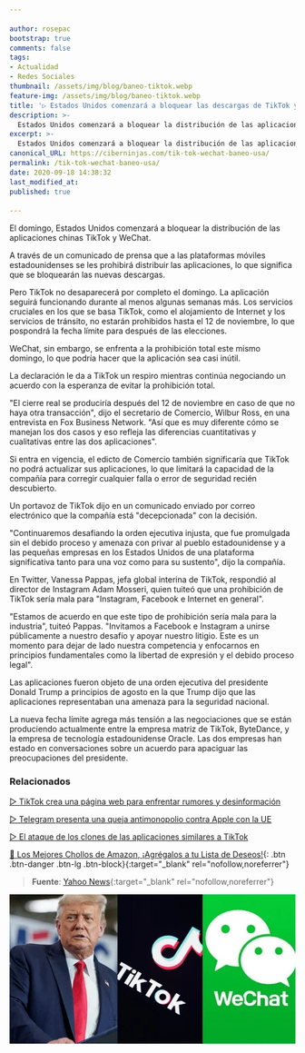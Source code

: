 ```yaml
---

author: rosepac
bootstrap: true
comments: false
tags:
- Actualidad
- Redes Sociales
thumbnail: /assets/img/blog/baneo-tiktok.webp
feature-img: /assets/img/blog/baneo-tiktok.webp
title: '▷ Estados Unidos comenzará a bloquear las descargas de TikTok y WeChat el domingo'
description: >-
  Estados Unidos comenzará a bloquear la distribución de las aplicaciones chinas TikTok y WeChat el domingo, dijo el viernes el Departamento de Comercio.
excerpt: >-
  Estados Unidos comenzará a bloquear la distribución de las aplicaciones chinas TikTok y WeChat el domingo, dijo el viernes el Departamento de Comercio.
canonical_URL: https://ciberninjas.com/tik-tok-wechat-baneo-usa/
permalink: /tik-tok-wechat-baneo-usa/
date: 2020-09-18 14:38:32
last_modified_at: 
published: true

---
```


El domingo, Estados Unidos comenzará a bloquear la distribución de las aplicaciones chinas TikTok y WeChat.

A través de un comunicado de prensa que a las plataformas móviles estadounidenses se les prohibirá distribuir las aplicaciones, lo que significa que se bloquearán las nuevas descargas.

Pero TikTok no desaparecerá por completo el domingo. La aplicación seguirá funcionando durante al menos algunas semanas más. Los servicios cruciales en los que se basa TikTok, como el alojamiento de Internet y los servicios de tránsito, no estarán prohibidos hasta el 12 de noviembre, lo que pospondrá la fecha límite para después de las elecciones.

WeChat, sin embargo, se enfrenta a la prohibición total este mismo domingo, lo que podría hacer que la aplicación sea casi inútil.

La declaración le da a TikTok un respiro mientras continúa negociando un acuerdo con la esperanza de evitar la prohibición total.

"El cierre real se produciría después del 12 de noviembre en caso de que no haya otra transacción", dijo el secretario de Comercio, Wilbur Ross, en una entrevista en Fox Business Network. "Así que es muy diferente cómo se manejan los dos casos y eso refleja las diferencias cuantitativas y cualitativas entre las dos aplicaciones".

Si entra en vigencia, el edicto de Comercio también significaría que TikTok no podrá actualizar sus aplicaciones, lo que limitará la capacidad de la compañía para corregir cualquier falla o error de seguridad recién descubierto.

Un portavoz de TikTok dijo en un comunicado enviado por correo electrónico que la compañía está "decepcionada" con la decisión.

"Continuaremos desafiando la orden ejecutiva injusta, que fue promulgada sin el debido proceso y amenaza con privar al pueblo estadounidense y a las pequeñas empresas en los Estados Unidos de una plataforma significativa tanto para una voz como para su sustento", dijo la compañía.

En Twitter, Vanessa Pappas, jefa global interina de TikTok, respondió al director de Instagram Adam Mosseri, quien tuiteó que una prohibición de TikTok sería mala para "Instagram, Facebook e Internet en general".

"Estamos de acuerdo en que este tipo de prohibición sería mala para la industria", tuiteó Pappas. "Invitamos a Facebook e Instagram a unirse públicamente a nuestro desafío y apoyar nuestro litigio. Este es un momento para dejar de lado nuestra competencia y enfocarnos en principios fundamentales como la libertad de expresión y el debido proceso legal".

Las aplicaciones fueron objeto de una orden ejecutiva del presidente Donald Trump a principios de agosto en la que Trump dijo que las aplicaciones representaban una amenaza para la seguridad nacional.

La nueva fecha límite agrega más tensión a las negociaciones que se están produciendo actualmente entre la empresa matriz de TikTok, ByteDance, y la empresa de tecnología estadounidense Oracle. Las dos empresas han estado en conversaciones sobre un acuerdo para apaciguar las preocupaciones del presidente.

### **Relacionados** <!-- omit in toc -->

[▷ TikTok crea una página web para enfrentar rumores y desinformación](https://ciberninjas.com/tiktok-crea-web-contra-desinformacion/)

[▷ Telegram presenta una queja antimonopolio contra Apple con la UE](https://ciberninjas.com/telegram-vs-apple/)

[▷ El ataque de los clones de las aplicaciones similares a TikTok](https://ciberninjas.com/clones-tiktok/)

[🛒 Los Mejores Chollos de Amazon, ¡Agrégalos a tu Lista de Deseos!](https://www.amazon.es/shop/cibercursos "Los Mejores Chollos de Amazon, Ofertas Flash, Black Monday y Amazon Prime Day"){: .btn .btn-danger .btn-lg .btn-block}{:target="_blank" rel="nofollow,noreferrer"}

> **Fuente**: [Yahoo News](https://news.yahoo.com/u-start-blocking-tiktok-wechat-122617979.html "Yahoo news"){:target="_blank" rel="nofollow,noreferrer"}

![Estados Unidos comenzará a bloquear las descargas de TikTok y WeChat el domingo](/assets/img/blog/baneo-tiktok.webp "Estados Unidos comenzará a bloquear las descargas de TikTok y WeChat el domingo")
